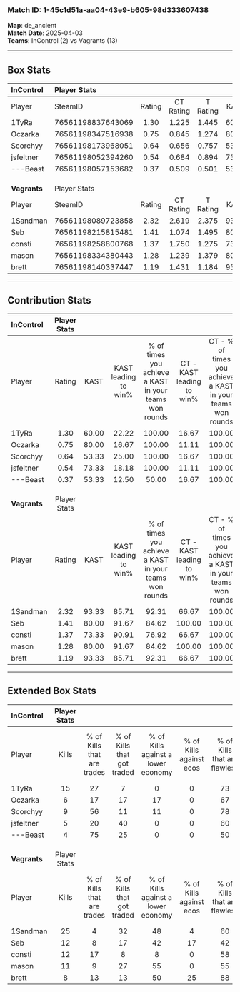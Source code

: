 ### Match ID: 1-45c1d51a-aa04-43e9-b605-98d333607438  
**Map**: de_ancient  
**Match Date**: 2025-04-03  
**Teams**: InControl (2) vs Vagrants (13)  

---  

## Box Stats  

| **InControl** | Player Stats      |        |           |          |       |       |       |         |        |      |     |
| :- | :- | :-: | :-: | :-: | :-: | :-: | :-: | :-: | :-: | :-: | :-: |
| Player        | SteamID           | Rating | CT Rating | T Rating | KAST  |  ADR  | Kills | Assists | Deaths | K/D  | HS% |
| 1TyRa         | 76561198837643069 |  1.30  |   1.225   |  1.445   | 60.00 | 97.4  |  15   |    3    |   11   | 1.36 | 73  |
| Oczarka       | 76561198347516938 |  0.75  |   0.845   |  1.274   | 80.00 | 68.4  |   6   |    6    |   14   | 0.43 | 50  |
| Scorchyy      | 76561198173968051 |  0.64  |   0.656   |  0.757   | 53.33 | 50.5  |   9   |    1    |   14   | 0.64 | 33  |
| jsfeltner     | 76561198052394260 |  0.54  |   0.684   |  0.894   | 73.33 | 54.1  |   5   |    3    |   15   | 0.33 | 60  |
| ---Beast      | 76561198057153682 |  0.37  |   0.509   |  0.501   | 53.33 | 48.3  |   4   |    4    |   14   | 0.29 | 50  |
|               |                   |        |           |          |       |       |       |         |        |      |     |
|               |                   |        |           |          |       |       |       |         |        |      |     |
|               |                   |        |           |          |       |       |       |         |        |      |     |
| **Vagrants**  | Player Stats      |        |           |          |       |       |       |         |        |      |     |
| Player        | SteamID           | Rating | CT Rating | T Rating | KAST  |  ADR  | Kills | Assists | Deaths | K/D  | HS% |
| 1Sandman      | 76561198089723858 |  2.32  |   2.619   |  2.375   | 93.33 | 150.9 |  25   |    1    |   10   | 2.50 | 52  |
| Seb           | 76561198215815481 |  1.41  |   1.074   |  1.495   | 80.00 | 85.8  |  12   |    7    |   7    | 1.71 | 33  |
| consti        | 76561198258800768 |  1.37  |   1.750   |  1.275   | 73.33 | 83.9  |  12   |    4    |   6    | 2.00 | 58  |
| mason         | 76561198334380443 |  1.28  |   1.239   |  1.379   | 80.00 | 71.4  |  11   |    3    |   7    | 1.57 | 36  |
| brett         | 76561198140337447 |  1.19  |   1.431   |  1.184   | 93.33 | 79.1  |   8   |    8    |   9    | 0.89 | 37  |
---  

## Contribution Stats  

| **InControl** | Player Stats |       |                      |                                                        |                           |                                                             |                          |                                                            |
| :- | :-: | :-: | :-: | :-: | :-: | :-: | :-: | :-: |
| Player        |    Rating    | KAST  | KAST leading to win% | % of times you achieve a KAST in your teams won rounds | CT - KAST leading to win% | CT - % of times you achieve a KAST in your teams won rounds | T - KAST leading to win% | T - % of times you achieve a KAST in your teams won rounds |
| 1TyRa         |     1.30     | 60.00 |        22.22         |                         100.00                         |           16.67           |                           100.00                            |          33.33           |                           100.00                           |
| Oczarka       |     0.75     | 80.00 |        16.67         |                         100.00                         |           11.11           |                           100.00                            |          33.33           |                           100.00                           |
| Scorchyy      |     0.64     | 53.33 |        25.00         |                         100.00                         |           16.67           |                           100.00                            |          50.00           |                           100.00                           |
| jsfeltner     |     0.54     | 73.33 |        18.18         |                         100.00                         |           11.11           |                           100.00                            |          50.00           |                           100.00                           |
| ---Beast      |     0.37     | 53.33 |        12.50         |                         50.00                          |           16.67           |                           100.00                            |           0.00           |                            0.00                            |
|               |              |       |                      |                                                        |                           |                                                             |                          |                                                            |
|               |              |       |                      |                                                        |                           |                                                             |                          |                                                            |
|               |              |       |                      |                                                        |                           |                                                             |                          |                                                            |
| **Vagrants**  | Player Stats |       |                      |                                                        |                           |                                                             |                          |                                                            |
| Player        |    Rating    | KAST  | KAST leading to win% | % of times you achieve a KAST in your teams won rounds | CT - KAST leading to win% | CT - % of times you achieve a KAST in your teams won rounds | T - KAST leading to win% | T - % of times you achieve a KAST in your teams won rounds |
| 1Sandman      |     2.32     | 93.33 |        85.71         |                         92.31                          |           66.67           |                           100.00                            |          90.91           |                           90.91                            |
| Seb           |     1.41     | 80.00 |        91.67         |                         84.62                          |          100.00           |                           100.00                            |          90.00           |                           81.82                            |
| consti        |     1.37     | 73.33 |        90.91         |                         76.92                          |           66.67           |                           100.00                            |          100.00          |                           72.73                            |
| mason         |     1.28     | 80.00 |        91.67         |                         84.62                          |          100.00           |                           100.00                            |          90.00           |                           81.82                            |
| brett         |     1.19     | 93.33 |        85.71         |                         92.31                          |           66.67           |                           100.00                            |          90.91           |                           90.91                            |
---  

## Extended Box Stats  

| **InControl** | Player Stats |                            |                            |                                    |                         |                              |                                 |        |                             |                                     |                          |                               |                            |
| :- | :-: | :-: | :-: | :-: | :-: | :-: | :-: | :-: | :-: | :-: | :-: | :-: | :-: |
| Player        |    Kills     | % of Kills that are trades | % of Kills that got traded | % of Kills against a lower economy | % of Kills against ecos | % of Kills that are flawless | % of Kills that are close duels | Deaths | % of Deaths that get traded | % of Deaths against a lower economy | % of Deaths against ecos | % of Deaths that are flawless | % of Deaths that are close |
| 1TyRa         |      15      |             27             |             7              |                 0                  |            0            |              73              |                0                |   11   |              0              |                  9                  |            0             |              55               |             9              |
| Oczarka       |      6       |             17             |             17             |                 17                 |            0            |              67              |                0                |   14   |             36              |                  7                  |            0             |              57               |             7              |
| Scorchyy      |      9       |             56             |             11             |                 11                 |            0            |              78              |               11                |   14   |              7              |                  7                  |            0             |              86               |             0              |
| jsfeltner     |      5       |             20             |             40             |                 0                  |            0            |              60              |                0                |   15   |             33              |                  7                  |            0             |              60               |             0              |
| ---Beast      |      4       |             75             |             25             |                 0                  |            0            |              50              |                0                |   14   |             29              |                  7                  |            0             |              43               |             0              |
|               |              |                            |                            |                                    |                         |                              |                                 |        |                             |                                     |                          |                               |                            |
|               |              |                            |                            |                                    |                         |                              |                                 |        |                             |                                     |                          |                               |                            |
|               |              |                            |                            |                                    |                         |                              |                                 |        |                             |                                     |                          |                               |                            |
| **Vagrants**  | Player Stats |                            |                            |                                    |                         |                              |                                 |        |                             |                                     |                          |                               |                            |
| Player        |    Kills     | % of Kills that are trades | % of Kills that got traded | % of Kills against a lower economy | % of Kills against ecos | % of Kills that are flawless | % of Kills that are close duels | Deaths | % of Deaths that get traded | % of Deaths against a lower economy | % of Deaths against ecos | % of Deaths that are flawless | % of Deaths that are close |
| 1Sandman      |      25      |             4              |             32             |                 48                 |            4            |              60              |                0                |   10   |             30              |                 20                  |            0             |              70               |             10             |
| Seb           |      12      |             8              |             17             |                 42                 |           17            |              42              |               17                |   7    |              0              |                 43                  |            0             |              86               |             0              |
| consti        |      12      |             17             |             8              |                 8                  |            0            |              58              |                0                |   6    |              0              |                 17                  |            0             |              83               |             0              |
| mason         |      11      |             9              |             27             |                 55                 |            0            |              55              |                0                |   7    |             29              |                 29                  |            0             |              71               |             0              |
| brett         |      8       |             13             |             13             |                 50                 |           25            |              88              |                0                |   9    |             11              |                 33                  |            0             |              44               |             0              |
